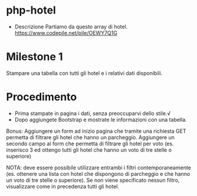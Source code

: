 # php-hotel

- Descrizione
Partiamo da questo array di hotel. https://www.codepile.net/pile/OEWY7Q1G

# Milestone 1
Stampare una tabella con tutti gli hotel e i relativi dati disponibili.



# Procedimento
- Prima stampate in pagina i dati, senza preoccuparvi dello stile.√
- Dopo aggiungete Bootstrap e mostrate le informazioni con una tabella.

Bonus:
    Aggiungere un form ad inizio pagina che tramite una richiesta GET permetta di filtrare gli hotel che hanno un parcheggio.
    Aggiungere un secondo campo al form che permetta di filtrare gli hotel per voto (es. inserisco 3 ed ottengo tutti gli hotel che hanno un voto di tre stelle o superiore)

NOTA:
deve essere possibile utilizzare entrambi i filtri contemporaneamente (es. ottenere una lista con hotel che dispongono di parcheggio e che hanno un voto di tre stelle o superiore).
Se non viene specificato nessun filtro, visualizzare come in precedenza tutti gli hotel.